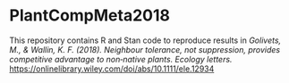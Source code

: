 # PlantCompMeta2018

This repository contains R and Stan code to reproduce results in
*Golivets, M., & Wallin, K. F. (2018). Neighbour tolerance, not suppression, provides competitive advantage to non‐native plants. Ecology letters.*
https://onlinelibrary.wiley.com/doi/abs/10.1111/ele.12934
